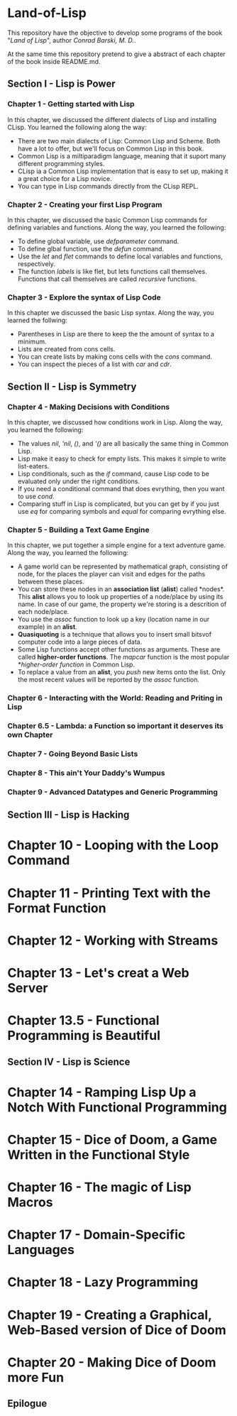 # Land-of-Lisp
This repository have the objective to develop some programs of the book "*Land of Lisp*", author _Conrad Barski, M. D._.

At the same time this repository pretend to give a abstract of each chapter of the book inside README.md.

## Section I - Lisp is Power
### Chapter 1 - Getting started with Lisp
In this chapter, we discussed the different dialects of Lisp and installing CLisp. You learned the following along the way:
- There are two main dialects of Lisp: Common Lisp and Scheme. Both have a lot to offer, but we'll focus on Common Lisp in this book.
- Common Lisp is a miltiparadigm language, meaning that it suport many different programming styles.
- CLisp ia a Common Lisp implementation that is easy to set up, making it a great choice for a Lisp novice.
- You can type in Lisp commands directly from the CLisp REPL.

### Chapter 2 - Creating your first Lisp Program
In this chapter, we discussed the basic Common Lisp commands for defining variables and functions. Along the way, you learned the following:
- To define global variable, use *defparameter* command.
- To define glbal function, use the *defun* command.
- Use the *let* and *flet* commands to define local variables and functions, respectively.
- The function *labels* is like flet, but lets functions call themselves. Functions that call themselves are called _recursive_ functions.

### Chapter 3 - Explore the syntax of Lisp Code
In this chapter we discussed the basic Lisp syntax. Along the way, you learned the follwing:
- Parentheses in Lisp are there to keep the the amount of syntax to a minimum.
- Lists are created from cons cells.
- You can create lists by making cons cells with the *cons* command.
- You can inspect the pieces of a list with *car* and *cdr*.

## Section II - Lisp is Symmetry
### Chapter 4 - Making Decisions with Conditions
In this chapter, we discussed how conditions work in Lisp. Along the way, you learned the following:
- The values *nil*, *'nil*, *()*, and *'()* are all basically the same thing in Common Lisp.
- Lisp make it easy to check for empty lists. This makes it simple to write list-eaters.
- Lisp conditionals, such as the *if* command, cause Lisp code to be evaluated only under the right conditions.
- If you need a conditional command that does evrything, then you want to use *cond*.
- Comparing stuff in Lisp is complicated, but you can get by if you just use *eq* for comparing symbols and *equal* for comparing evrything else.

### Chapter 5 - Building a Text Game Engine
In this chapter, we put together a simple engine for a text adventure game. Along the way, you learned the following:
- A game world can be represented by mathematical graph, consisting of node, for the places the player can visit and edges for the paths between these places.
- You can store these nodes in an **association list** (**alist**) called \*nodes\*. This **alist** allows you to look up properties of a node/place by using its name. In case of our game, the property we're storing is a descrition of each node/place.
- You use the *assoc* function to look up a key (location name in our example) in an **alist**.
- **Quasiquoting** is a technique that allows you to insert small bitsvof computer code into a large pieces of data.
- Some Lisp functions accept other functions as arguments. These are called **higher-order functions**. The *mapcar* function is the most popular **higher-order function* in Common Lisp.
- To replace a value from an **alist**, you *push* new items onto the list. Only the most recent values will be reported by the *assoc* function.

### Chapter 6 - Interacting with the World: Reading and Priting in Lisp
### Chapter 6.5 - Lambda: a Function so important it deserves its own Chapter
### Chapter 7 - Going Beyond Basic Lists
### Chapter 8 - This ain't Your Daddy's Wumpus
### Chapter 9 - Advanced Datatypes and Generic Programming

## Section III - Lisp is Hacking
# Chapter 10 - Looping with the Loop Command
# Chapter 11 - Printing Text with the Format Function
# Chapter 12 - Working with Streams
# Chapter 13 - Let's creat a Web Server
# Chapter 13.5 - Functional Programming is Beautiful

## Section IV - Lisp is Science
# Chapter 14 - Ramping Lisp Up a Notch With Functional Programming
# Chapter 15 - Dice of Doom, a Game Written in the Functional Style
# Chapter 16 - The magic of Lisp Macros
# Chapter 17 - Domain-Specific Languages
# Chapter 18 - Lazy Programming
# Chapter 19 - Creating a Graphical, Web-Based version of Dice of Doom
# Chapter 20 - Making Dice of Doom more Fun

## Epilogue